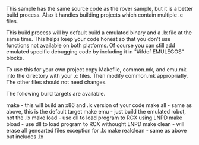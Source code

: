 This sample has the same source code as the rover sample, but it is a better build process.  Also it handles building projects which contain multiple .c files.

This build process will by default build a emulated binary and a .lx file at the same time.  This helps keep your code honest so that you don't use functions not available on both platforms.  Of course you can still add emulated specific debugging code by including it in "#ifdef EMULEGOS" blocks.

To use this for your own project copy Makefile, common.mk, and emu.mk into the directory with your .c files.  Then modify common.mk appropriatly.  The other files should not need changes.

The following build targets are available.

make - this will build an x86 and .lx version of your code
make all - same as above, this is the default target
make emu - just build the emulated robot, not the .lx
make load - use dll to load program to RCX using LNPD
make bload - use dll to load program to RCX withought LNPD
make clean - will erase all genearted files exception for .lx
make realclean - same as above but includes .lx
